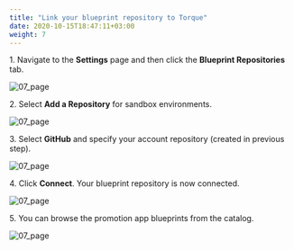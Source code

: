 ```yaml
---
title: "Link your blueprint repository to Torque"
date: 2020-10-15T18:47:11+03:00
weight: 7
---
```

1\. Navigate to the **Settings** page and then click the **Blueprint Repositories** tab.

![07_page](/images/module1/07_page.png)

2\. Select **Add a Repository** for sandbox environments.

![07_page](/images/module1/add_bp_repo.png)

3\. Select **GitHub** and specify your account repository (created in previous step).

![07_page](/images/module1/select_gh.png)

4\. Click **Connect**. Your blueprint repository is now connected.

![07_page](/images/module1/click_connect.png)

5\. You can browse the promotion app blueprints from the catalog.

![07_page](/images/module1/catalog.png)

